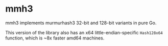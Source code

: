 # mmh3

mmh3 implements murmurhash3 32-bit and 128-bit variants in pure Go.

This version of the library also has an x64 little-endian-specific `Hash128x64` function, which is ~8x faster amd64 machines.
